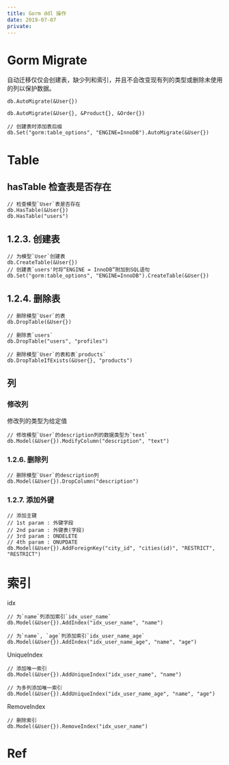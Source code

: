 ```yaml
---
title: Gorm ddl 操作
date: 2019-07-07
private:
---
```

# Gorm Migrate
自动迁移仅仅会创建表，缺少列和索引，并且不会改变现有列的类型或删除未使用的列以保护数据。

    db.AutoMigrate(&User{})

    db.AutoMigrate(&User{}, &Product{}, &Order{})

    // 创建表时添加表后缀
    db.Set("gorm:table_options", "ENGINE=InnoDB").AutoMigrate(&User{})

# Table
## hasTable 检查表是否存在
    // 检查模型`User`表是否存在
    db.HasTable(&User{})
    db.HasTable("users")

## 1.2.3. 创建表
    // 为模型`User`创建表
    db.CreateTable(&User{})
    // 创建表`users'时将“ENGINE = InnoDB”附加到SQL语句
    db.Set("gorm:table_options", "ENGINE=InnoDB").CreateTable(&User{})

## 1.2.4. 删除表
    // 删除模型`User`的表
    db.DropTable(&User{})

    // 删除表`users`
    db.DropTable("users", "profiles")

    // 删除模型`User`的表和表`products`
    db.DropTableIfExists(&User{}, "products")

## 列
### 修改列
修改列的类型为给定值

    // 修改模型`User`的description列的数据类型为`text`
    db.Model(&User{}).ModifyColumn("description", "text")

### 1.2.6. 删除列
    // 删除模型`User`的description列
    db.Model(&User{}).DropColumn("description")

### 1.2.7. 添加外键
    // 添加主键
    // 1st param : 外键字段
    // 2nd param : 外键表(字段)
    // 3rd param : ONDELETE
    // 4th param : ONUPDATE
    db.Model(&User{}).AddForeignKey("city_id", "cities(id)", "RESTRICT", "RESTRICT")



# 索引
idx

    // 为`name`列添加索引`idx_user_name`
    db.Model(&User{}).AddIndex("idx_user_name", "name")

    // 为`name`, `age`列添加索引`idx_user_name_age`
    db.Model(&User{}).AddIndex("idx_user_name_age", "name", "age")

UniqueIndex

    // 添加唯一索引
    db.Model(&User{}).AddUniqueIndex("idx_user_name", "name")

    // 为多列添加唯一索引
    db.Model(&User{}).AddUniqueIndex("idx_user_name_age", "name", "age")

RemoveIndex

    // 删除索引
    db.Model(&User{}).RemoveIndex("idx_user_name")

# Ref